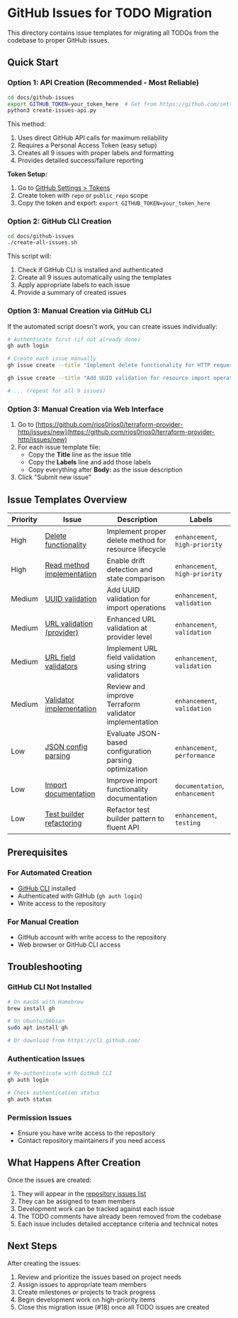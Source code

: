 # GitHub Issues for TODO Migration

This directory contains issue templates for migrating all TODOs from the codebase to proper GitHub issues.

## Quick Start

### Option 1: API Creation (Recommended - Most Reliable)

```bash
cd docs/github-issues
export GITHUB_TOKEN=your_token_here  # Get from https://github.com/settings/tokens/new
python3 create-issues-api.py
```

This method:
1. Uses direct GitHub API calls for maximum reliability
2. Requires a Personal Access Token (easy setup)
3. Creates all 9 issues with proper labels and formatting
4. Provides detailed success/failure reporting

**Token Setup:**
1. Go to [GitHub Settings > Tokens](https://github.com/settings/tokens/new)
2. Create token with `repo` or `public_repo` scope
3. Copy the token and export: `export GITHUB_TOKEN=your_token_here`

### Option 2: GitHub CLI Creation

```bash
cd docs/github-issues
./create-all-issues.sh
```

This script will:
1. Check if GitHub CLI is installed and authenticated
2. Create all 9 issues automatically using the templates
3. Apply appropriate labels to each issue
4. Provide a summary of created issues

### Option 3: Manual Creation via GitHub CLI

If the automated script doesn't work, you can create issues individually:

```bash
# Authenticate first (if not already done)
gh auth login

# Create each issue manually
gh issue create --title "Implement delete functionality for HTTP request resources" --label "enhancement,high-priority" --body-file "issue-01-delete-functionality.md" --repo "rios0rios0/terraform-provider-http"

gh issue create --title "Add UUID validation for resource import operations" --label "enhancement,validation" --body-file "issue-02-uuid-validation.md" --repo "rios0rios0/terraform-provider-http"

# ... (repeat for all 9 issues)
```

### Option 3: Manual Creation via Web Interface

1. Go to [https://github.com/rios0rios0/terraform-provider-http/issues/new](https://github.com/rios0rios0/terraform-provider-http/issues/new)
2. For each issue template file:
   - Copy the **Title** line as the issue title
   - Copy the **Labels** line and add those labels
   - Copy everything after **Body:** as the issue description
3. Click "Submit new issue"

## Issue Templates Overview

| Priority | Issue | Description | Labels |
|----------|-------|-------------|--------|
| High | [Delete functionality](issue-01-delete-functionality.md) | Implement proper delete method for resource lifecycle | `enhancement`, `high-priority` |
| High | [Read method implementation](issue-07-read-method-implementation.md) | Enable drift detection and state comparison | `enhancement`, `high-priority` |
| Medium | [UUID validation](issue-02-uuid-validation.md) | Add UUID validation for import operations | `enhancement`, `validation` |
| Medium | [URL validation (provider)](issue-03-url-validation-provider.md) | Enhanced URL validation at provider level | `enhancement`, `validation` |
| Medium | [URL field validators](issue-04-url-field-validators.md) | Implement URL field validation using string validators | `enhancement`, `validation` |
| Medium | [Validator implementation](issue-08-validator-implementation.md) | Review and improve Terraform validator implementation | `enhancement`, `validation` |
| Low | [JSON config parsing](issue-05-json-config-parsing.md) | Evaluate JSON-based configuration parsing optimization | `enhancement`, `performance` |
| Low | [Import documentation](issue-06-import-documentation.md) | Improve import functionality documentation | `documentation`, `enhancement` |
| Low | [Test builder refactoring](issue-09-test-builder-refactoring.md) | Refactor test builder pattern to fluent API | `enhancement`, `testing` |

## Prerequisites

### For Automated Creation
- [GitHub CLI](https://cli.github.com/) installed
- Authenticated with GitHub (`gh auth login`)
- Write access to the repository

### For Manual Creation
- GitHub account with write access to the repository
- Web browser or GitHub CLI access

## Troubleshooting

### GitHub CLI Not Installed
```bash
# On macOS with Homebrew
brew install gh

# On Ubuntu/Debian
sudo apt install gh

# Or download from https://cli.github.com/
```

### Authentication Issues
```bash
# Re-authenticate with GitHub CLI
gh auth login

# Check authentication status
gh auth status
```

### Permission Issues
- Ensure you have write access to the repository
- Contact repository maintainers if you need access

## What Happens After Creation

Once the issues are created:
1. They will appear in the [repository issues list](https://github.com/rios0rios0/terraform-provider-http/issues)
2. They can be assigned to team members
3. Development work can be tracked against each issue
4. The TODO comments have already been removed from the codebase
5. Each issue includes detailed acceptance criteria and technical notes

## Next Steps

After creating the issues:
1. Review and prioritize the issues based on project needs
2. Assign issues to appropriate team members
3. Create milestones or projects to track progress
4. Begin development work on high-priority items
5. Close this migration issue (#18) once all TODO issues are created